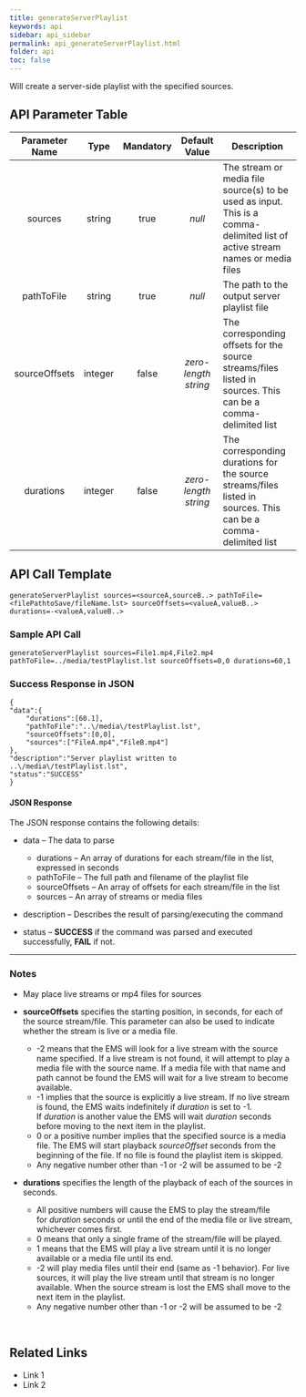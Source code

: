 ```yaml
---
title: generateServerPlaylist
keywords: api
sidebar: api_sidebar
permalink: api_generateServerPlaylist.html
folder: api
toc: false
---
```




Will create a server-side playlist with the specified sources.





## API Parameter Table

| Parameter Name |  Type   | Mandatory |    Default Value     | Description                              |
| :------------: | :-----: | :-------: | :------------------: | ---------------------------------------- |
|    sources     | string  |   true    |        *null*        | The stream or media file source(s) to be used as input. This is a comma-delimited list of active stream names or media files |
|   pathToFile   | string  |   true    |        *null*        | The path to the output server playlist file |
| sourceOffsets  | integer |   false   | *zero-length string* | The corresponding offsets for the source streams/files listed in sources. This can be a comma-delimited list |
|   durations    | integer |   false   | *zero-length string* | The corresponding durations for the source streams/files listed in sources. This can be a comma-delimited list |



## API Call Template

``` 
generateServerPlaylist sources=<sourceA,sourceB..> pathToFile=<filePathtoSave/fileName.lst> sourceOffsets=<valueA,valueB..> durations=-<valueA,valueB..>
```



### Sample API Call

``` 
generateServerPlaylist sources=File1.mp4,File2.mp4 pathToFile=../media/testPlaylist.lst sourceOffsets=0,0 durations=60,1
```



### Success Response in JSON

``` 
{
"data":{
    "durations":[60.1],
    "pathToFile":"..\/media\/testPlaylist.lst",
    "sourceOffsets":[0,0],
    "sources":["FileA.mp4","FileB.mp4"]
},
"description":"Server playlist written to ..\/media\/testPlaylist.lst",
"status":"SUCCESS"
}
```



#### **JSON Response**

The JSON response contains the following details:

- data – The data to parse
  - durations – An array of durations for each stream/file in the list, expressed in seconds
  - pathToFile – The full path and filename of the playlist file
  - sourceOffsets – An array of offsets for each stream/file in the list
  - sources – An array of streams or media files


- description – Describes the result of parsing/executing the command
- status – **SUCCESS** if the command was parsed and executed successfully, **FAIL** if not.

------

### Notes

- May place live streams or mp4 files for sources

- **sourceOffsets** specifies the starting position, in seconds, for each of the source stream/file. This parameter can also be used to indicate whether the stream is live or a media file.

  - -2 means that the EMS will look for a live stream with the source name specified. If a live stream is not found, it will attempt to play a media file with the source name. If a media file with that name and path cannot be found the EMS will wait for a live stream to become available.
  - -1 implies that the source is explicitly a live stream. If no live stream is found, the EMS waits indefinitely if *duration* is set to -1. If *duration* is another value the EMS will wait *duration* seconds before moving to the next item in the playlist.
  - 0 or a positive number implies that the specified source is a media file. The EMS will start playback *sourceOffset* seconds from the beginning of the file. If no file is found the playlist item is skipped.
  - Any negative number other than -1 or -2 will be assumed to be -2

- **durations** specifies the length of the playback of each of the sources in seconds.

  - All positive numbers will cause the EMS to play the stream/file for *duration* seconds or until the end of the media file or live stream, whichever comes first.
  - 0 means that only a single frame of the stream/file will be played.
  - 1 means that the EMS will play a live stream until it is no longer available or a media file until its end.
  - -2 will play media files until their end (same as -1 behavior). For live sources, it will play the live stream until that stream is no longer available. When the source stream is lost the EMS shall move to the next item in the playlist.
  - Any negative number other than -1 or -2 will be assumed to be -2

  ​





## **Related Links**

- Link 1
- Link 2